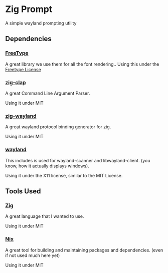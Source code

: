 # Zig Prompt
A simple wayland prompting utility

## Dependencies
### [FreeType](https://freetype.org/)
A great library we use them for all the font rendering..
Using this under the [Freetype License](https://freetype.org/license.html)

### [zig-clap](https://github.com/Hejsil/zig-clap/)
A great Command Line Argument Parser.

Using it under MIT

### [zig-wayland](https://codeberg.org/ifreund/zig-wayland)
A great wayland protocol binding generator for zig.

Using it under MIT

### [wayland](https://wayland.freedesktop.org/)
This includes is used for wayland-scanner and libwayland-client. (you know, how it actually displays windows).

Using it under the X11 license, similar to the MIT License.

## Tools Used
### [Zig](https://ziglang.org/)
A great language that I wanted to use.

Using it under MIT

### [Nix](https://nixos.org/)
A great tool for building and maintaining packages and dependencies.
(even if not used much here yet)

Using it under MIT

